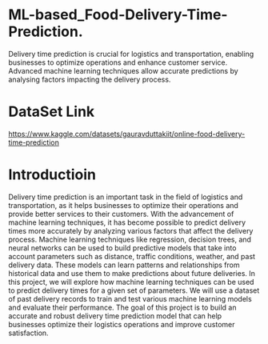 # ML-based_Food-Delivery-Time-Prediction.
 Delivery time prediction is crucial for logistics and transportation, enabling businesses to optimize operations and enhance customer service. Advanced machine learning techniques allow accurate predictions by analysing factors impacting the delivery process.

# DataSet Link 
https://www.kaggle.com/datasets/gauravduttakiit/online-food-delivery-time-prediction

# Introductioin
Delivery time prediction is an important task in the field of logistics and transportation, as it helps businesses to optimize their operations and provide better services to their customers. With the advancement of machine learning techniques, it has become possible to predict delivery times more accurately by analyzing various factors that affect the delivery process.
Machine learning techniques like regression, decision trees, and neural networks can be used to build predictive models that take into account parameters such as distance, traffic conditions, weather, and past delivery data. These models can learn patterns and relationships from historical data and use them to make predictions about future deliveries.
In this project, we will explore how machine learning techniques can be used to predict delivery times for a given set of parameters. We will use a dataset of past delivery records to train and test various machine learning models and evaluate their performance. The goal of this project is to build an accurate and robust delivery time prediction model that can help businesses optimize their logistics operations and improve customer satisfaction.

